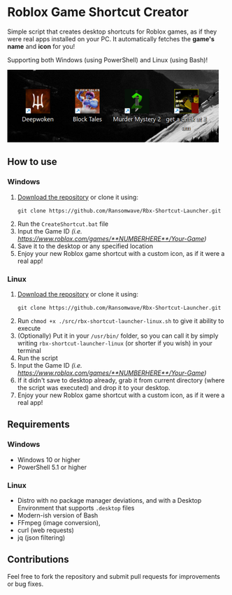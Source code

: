 # Roblox Game Shortcut Creator

Simple script that creates desktop shortcuts for Roblox games, as if they were real apps installed on your PC. It automatically fetches the **game's name** and **icon** for you!

Supporting both Windows (using PowerShell) and Linux (using Bash)!

![Screenshot 1](./assets/screenshot1.png)

## How to use

### Windows

1. [Download the repository](https://github.com/Ransomwave/Rbx-Shortcut-Launcher/archive/refs/heads/main.zip) or clone it using:
   ```
   git clone https://github.com/Ransomwave/Rbx-Shortcut-Launcher.git
   ```
2. Run the `CreateShortcut.bat` file
3. Input the Game ID _(i.e. https://www.roblox.com/games/**NUMBERHERE**/Your-Game)_
4. Save it to the desktop or any specified location
5. Enjoy your new Roblox game shortcut with a custom icon, as if it were a real app!

### Linux

1. [Download the repository](https://github.com/Ransomwave/Rbx-Shortcut-Launcher/archive/refs/heads/main.zip) or clone it using:
   ```
   git clone https://github.com/Ransomwave/Rbx-Shortcut-Launcher.git
   ```
2. Run `chmod +x ./src/rbx-shortcut-launcher-linux.sh` to give it ability to execute
3. (Optionally) Put it in your `/usr/bin/` folder, so you can call it by simply writing `rbx-shortcut-launcher-linux` (or shorter if you wish) in your terminal
4. Run the script
5. Input the Game ID _(i.e. https://www.roblox.com/games/**NUMBERHERE**/Your-Game)_
6. If it didn't save to desktop already, grab it from current directory (where the script was executed) and drop it to your desktop.
7. Enjoy your new Roblox game shortcut with a custom icon, as if it were a real app!

## Requirements
### Windows
- Windows 10 or higher
- PowerShell 5.1 or higher
### Linux
- Distro with no package manager deviations, and with a Desktop Environment that supports `.desktop` files
- Modern-ish version of Bash
- FFmpeg (image conversion), 
- curl (web requests) 
- jq (json filtering)

## Contributions
Feel free to fork the repository and submit pull requests for improvements or bug fixes.